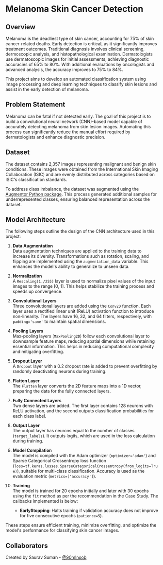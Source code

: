 # Melanoma Skin Cancer Detection

## Overview

Melanoma is the deadliest type of skin cancer, accounting for 75% of skin cancer-related deaths. Early detection is critical, as it significantly improves treatment outcomes. Traditional diagnosis involves clinical screening, dermoscopic analysis, and histopathological examination. Dermatologists use dermatoscopic images for initial assessments, achieving diagnostic accuracies of 65% to 80%. With additional evaluations by oncologists and advanced analysis, the accuracy improves to 75% to 84%.

This project aims to develop an automated classification system using image processing and deep learning techniques to classify skin lesions and assist in the early detection of melanoma.

## Problem Statement

Melanoma can be fatal if not detected early. The goal of this project is to build a convolutional neural network (CNN)-based model capable of accurately detecting melanoma from skin lesion images. Automating this process can significantly reduce the manual effort required by dermatologists and enhance diagnostic precision.

## Dataset

The dataset contains 2,357 images representing malignant and benign skin conditions. These images were obtained from the International Skin Imaging Collaboration (ISIC) and are evenly distributed across categories based on ISIC's classification standards.

To address class imbalance, the dataset was augmented using the [Augmentor Python package](https://augmentor.readthedocs.io/en/master/). This process generated additional samples for underrepresented classes, ensuring balanced representation across the dataset.

## Model Architecture

The following steps outline the design of the CNN architecture used in this project:

1. **Data Augmentation**  
   Data augmentation techniques are applied to the training data to increase its diversity. Transformations such as rotation, scaling, and flipping are implemented using the `augmentation_data` variable. This enhances the model's ability to generalize to unseen data.

2. **Normalization**  
   A `Rescaling(1./255)` layer is used to normalize pixel values of the input images to the range [0, 1]. This helps stabilize the training process and speeds up convergence.

3. **Convolutional Layers**  
   Three convolutional layers are added using the `Conv2D` function. Each layer uses a rectified linear unit (ReLU) activation function to introduce non-linearity. The layers have 16, 32, and 64 filters, respectively, with `padding='same'` to maintain spatial dimensions.

4. **Pooling Layers**  
   Max-pooling layers (`MaxPooling2D`) follow each convolutional layer to downsample feature maps, reducing spatial dimensions while retaining essential information. This helps in reducing computational complexity and mitigating overfitting.

5. **Dropout Layer**  
   A `Dropout` layer with a 0.2 dropout rate is added to prevent overfitting by randomly deactivating neurons during training.

6. **Flatten Layer**  
   The `Flatten` layer converts the 2D feature maps into a 1D vector, preparing the data for the fully connected layers.

7. **Fully Connected Layers**  
   Two dense layers are added. The first layer contains 128 neurons with ReLU activation, and the second outputs classification probabilities for each class label.

8. **Output Layer**  
   The output layer has neurons equal to the number of classes (`target_labels`). It outputs logits, which are used in the loss calculation during training.

9. **Model Compilation**  
   The model is compiled with the Adam optimizer (`optimizer='adam'`) and Sparse Categorical Crossentropy loss function (`loss=tf.keras.losses.SparseCategoricalCrossentropy(from_logits=True)`), suitable for multi-class classification. Accuracy is used as the evaluation metric (`metrics=['accuracy']`).

10. **Training**  
    The model is trained for 20 epochs initially and later with 30 epochs using the `fit` method as per the recommendation in the Case Study. The callbacks implemented is below:
    - **EarlyStopping**: Halts training if validation accuracy does not improve for five consecutive epochs (`patience=5`).

These steps ensure efficient training, minimize overfitting, and optimize the model's performance for classifying skin cancer images.

## Collaborators

Created by Saurav Suman - [@90mlnoob](https://github.com/90mlnoob)
